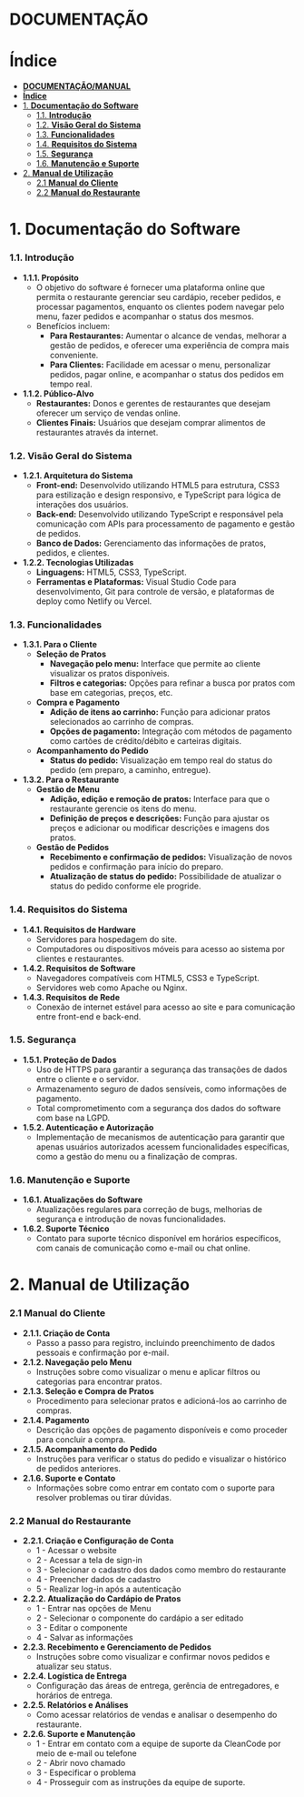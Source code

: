 # DOCUMENTAÇÃO
# Índice

- [**DOCUMENTAÇÃO/MANUAL**](#documentaçãomanual)
- [**Índice**](#índice)
- [1. **Documentação do Software**](#1-documentação-do-software)
    - [1.1. **Introdução**](#11-introdução)
    - [1.2. **Visão Geral do Sistema**](#12-visão-geral-do-sistema)
    - [1.3. **Funcionalidades**](#13-funcionalidades)
    - [1.4. **Requisitos do Sistema**](#14-requisitos-do-sistema)
    - [1.5. **Segurança**](#15-segurança)
    - [1.6. **Manutenção e Suporte**](#16-manutenção-e-suporte)
- [2. **Manual de Utilização**](#2-manual-de-utilização)
    - [2.1 **Manual do Cliente**](#21-manual-do-cliente)
    - [2.2 **Manual do Restaurante**](#22-manual-do-restaurante)


# 1. Documentação do Software

### 1.1. **Introdução**

- **1.1.1. Propósito**
    - O objetivo do software é fornecer uma plataforma online que permita o restaurante gerenciar seu cardápio, receber pedidos, e processar pagamentos, enquanto os clientes podem navegar pelo menu, fazer pedidos e acompanhar o status dos mesmos.
    - Benefícios incluem:
        - **Para Restaurantes:** Aumentar o alcance de vendas, melhorar a gestão de pedidos, e oferecer uma experiência de compra mais conveniente.
        - **Para Clientes:** Facilidade em acessar o menu, personalizar pedidos, pagar online, e acompanhar o status dos pedidos em tempo real.
- **1.1.2. Público-Alvo**
    - **Restaurantes:** Donos e gerentes de restaurantes que desejam oferecer um serviço de vendas online.
    - **Clientes Finais:** Usuários que desejam comprar alimentos de restaurantes através da internet.

### 1.2. **Visão Geral do Sistema**

- **1.2.1. Arquitetura do Sistema**
    - **Front-end:** Desenvolvido utilizando HTML5 para estrutura, CSS3 para estilização e design responsivo, e TypeScript para lógica de interações dos usuários.
    - **Back-end:** Desenvolvido utilizando TypeScript e responsável pela comunicação com APIs para processamento de pagamento e gestão de pedidos.
    - **Banco de Dados:** Gerenciamento das informações de pratos, pedidos, e clientes.
- **1.2.2. Tecnologias Utilizadas**
    - **Linguagens:** HTML5, CSS3, TypeScript.
    - **Ferramentas e Plataformas:** Visual Studio Code para desenvolvimento, Git para controle de versão, e plataformas de deploy como Netlify ou Vercel.

### 1.3. **Funcionalidades**

- **1.3.1. Para o Cliente**
    - **Seleção de Pratos**
        - **Navegação pelo menu:** Interface que permite ao cliente visualizar os pratos disponíveis.
        - **Filtros e categorias:** Opções para refinar a busca por pratos com base em categorias, preços, etc.
    - **Compra e Pagamento**
        - **Adição de itens ao carrinho:** Função para adicionar pratos selecionados ao carrinho de compras.
        - **Opções de pagamento:** Integração com métodos de pagamento como cartões de crédito/débito e carteiras digitais.
    - **Acompanhamento do Pedido**
        - **Status do pedido:** Visualização em tempo real do status do pedido (em preparo, a caminho, entregue).
- **1.3.2. Para o Restaurante**
    - **Gestão de Menu**
        - **Adição, edição e remoção de pratos:** Interface para que o restaurante gerencie os itens do menu.
        - **Definição de preços e descrições:** Função para ajustar os preços e adicionar ou modificar descrições e imagens dos pratos.
    - **Gestão de Pedidos**
        - **Recebimento e confirmação de pedidos:** Visualização de novos pedidos e confirmação para início do preparo.
        - **Atualização de status do pedido:** Possibilidade de atualizar o status do pedido conforme ele progride.

### 1.4. **Requisitos do Sistema**

- **1.4.1. Requisitos de Hardware**
    - Servidores para hospedagem do site.
    - Computadores ou dispositivos móveis para acesso ao sistema por clientes e restaurantes.
- **1.4.2. Requisitos de Software**
    - Navegadores compatíveis com HTML5, CSS3 e TypeScript.
    - Servidores web como Apache ou Nginx.
- **1.4.3. Requisitos de Rede**
    - Conexão de internet estável para acesso ao site e para comunicação entre front-end e back-end.

### 1.5. **Segurança**

- **1.5.1. Proteção de Dados**
    - Uso de HTTPS para garantir a segurança das transações de dados entre o cliente e o servidor.
    - Armazenamento seguro de dados sensíveis, como informações de pagamento.
    - Total comprometimento com a segurança dos dados do software com base na LGPD.
- **1.5.2. Autenticação e Autorização**
    - Implementação de mecanismos de autenticação para garantir que apenas usuários autorizados acessem funcionalidades específicas, como a gestão do menu ou a finalização de compras.

### 1.6. **Manutenção e Suporte**

- **1.6.1. Atualizações do Software**
    - Atualizações regulares para correção de bugs, melhorias de segurança e introdução de novas funcionalidades.
- **1.6.2. Suporte Técnico**
    - Contato para suporte técnico disponível em horários específicos, com canais de comunicação como e-mail ou chat online.


# 2. **Manual de Utilização**

### 2.1 **Manual do Cliente**

- **2.1.1. Criação de Conta**
    - Passo a passo para registro, incluindo preenchimento de dados pessoais e confirmação por e-mail.
- **2.1.2. Navegação pelo Menu**
    - Instruções sobre como visualizar o menu e aplicar filtros ou categorias para encontrar pratos.
- **2.1.3. Seleção e Compra de Pratos**
    - Procedimento para selecionar pratos e adicioná-los ao carrinho de compras.
- **2.1.4. Pagamento**
    - Descrição das opções de pagamento disponíveis e como proceder para concluir a compra.
- **2.1.5. Acompanhamento do Pedido**
    - Instruções para verificar o status do pedido e visualizar o histórico de pedidos anteriores.
- **2.1.6. Suporte e Contato**
    - Informações sobre como entrar em contato com o suporte para resolver problemas ou tirar dúvidas.

### 2.2 **Manual do Restaurante**

- **2.2.1. Criação e Configuração de Conta**
    - 1 - Acessar o website
    - 2 - Acessar a tela de sign-in
    - 3 - Selecionar o cadastro dos dados como membro do restaurante
    - 4 - Preencher dados de cadastro
    - 5 - Realizar log-in após a autenticação
- **2.2.2. Atualização do Cardápio de Pratos**
    - 1 - Entrar nas opções de Menu
    - 2 - Selecionar o componente do cardápio a ser editado
    - 3 - Editar o componente
    - 4 - Salvar as informações
- **2.2.3. Recebimento e Gerenciamento de Pedidos**
    - Instruções sobre como visualizar e confirmar novos pedidos e atualizar seu status.
- **2.2.4. Logística de Entrega**
    - Configuração das áreas de entrega, gerência de entregadores, e horários de entrega.
- **2.2.5. Relatórios e Análises**
    - Como acessar relatórios de vendas e analisar o desempenho do restaurante.
- **2.2.6. Suporte e Manutenção**
    - 1 - Entrar em contato com a equipe de suporte da CleanCode por meio de e-mail ou telefone
    - 2 - Abrir novo chamado
    - 3 - Especificar o problema
    - 4 - Prosseguir com as instruções da equipe de suporte.
